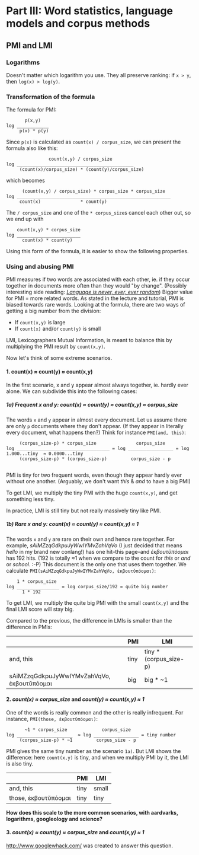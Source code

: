 # Part III: Word statistics, language models and corpus methods

## PMI and LMI

### Logarithms

Doesn't matter which logarithm you use. They all preserve ranking: if `x > y`, then `log(x) > log(y)`.


### Transformation of the formula

The formula for PMI:

```
       p(x,y) 
log ____________
     p(x) * p(y)
```

Since `p(x)` is calculated as `count(x) / corpus_size`, we can present the formula also like this:


```
                count(x,y) / corpus_size 
log ____________________________________________
     (count(x)/corpus_size) * (count(y)/corpus_size)
```

which becomes


```
      (count(x,y) / corpus_size) * corpus_size * corpus_size
log __________________________________________________________
     count(x)               * count(y)
```

The `/ corpus_size` and one of the `* corpus_size`s cancel each other out, so we end up with

```
    count(x,y) * corpus_size
log ________________________
      count(x) * count(y)
```

Using this form of the formula, it is easier to show the following properties.


### Using and abusing PMI

PMI measures if two words are associated with each other, ie. if they occur together in documents more often than they would "by change". (Possibly interesting side reading: [*Language is never, ever, ever random*](http://www.kilgarriff.co.uk/Publications/2005-K-lineer.pdf))
Bigger value for PMI = more related words.
As stated in the lecture and tutorial, PMI is biased towards rare words. Looking at the formula, there are two ways of getting a big number from the division:

* If `count(x,y)` is large
* If `count(x)` and/or `count(y)` is small

LMI, Lexicographers Mutual Information, is meant to balance this by multiplying the PMI result by `count(x,y)`.


Now let's think of some extreme scenarios.

#### 1. count(x) ≈ count(y) ≈ count(x,y)

In the first scenario, x and y appear almost always together, ie. hardly ever alone.
We can subdivide this into the following cases:

##### 1a) Frequent x and y: *count(x) ≈ count(y) ≈ count(x,y) ≈ corpus_size*

The words `x` and `y` appear in almost every document. Let us assume there are only `p` documents where they don't appear. (If they appear in literally every document, what happens then?)
Think for instance `PMI(and, this)`:

```
     (corpus_size-p) * corpus_size               corpus_size
log ___________________________________ = log _________________ = log 1.000...tiny  ≈ 0.0000...tiny
     (corpus_size-p) * (corpus_size-p)         corpus_size - p
     
```

PMI is tiny for two frequent words, even though they appear hardly ever without one another. (Arguably, we don't want *this* & *and* to have a big PMI)

To get LMI, we multiply the tiny PMI with the huge `count(x,y)`, and get something less tiny.

In practice, LMI is still tiny but not really massively tiny like PMI.

##### 1b) Rare x and y: *count(x) ≈ count(y) ≈ count(x,y) ≈ 1*

The words `x` and `y` are rare on their own and hence rare together. 
For example, *sAiMZzqGdkpuJyWwIYMvZahVqVo* (I just decided that means *hello* in my brand new conlang!) has one hit–this page–and *ἐκβουτῠπόομαι* has 192 hits.
(192 is totally ≈1 when we compare to the count for *this* or *and* or *school*. :-P)
This document is the only one that uses them together.
We calculate `PMI(sAiMZzqGdkpuJyWwIYMvZahVqVo, ἐκβουτῠπόομαι)`:

```
    1 * corpus_size
log ________________ = log corpus_size/192 = quite big number
      1 * 192
```

To get LMI, we multiply the quite big PMI with the small `count(x,y)` and the final LMI score will stay big.

Compared to the previous, the difference in LMIs is smaller than the difference in PMIs:

|                                            | PMI  | LMI                    |
|--------------------------------------------|------|------------------------|
| and, this                                  | tiny | tiny * (corpus_size-p) |
| sAiMZzqGdkpuJyWwIYMvZahVqVo, ἐκβουτῠπόομαι | big  | big * ~1               |


#### 2. *count(x) ≈ corpus_size* and *count(y) ≈ count(x,y) ≈ 1*
 
One of the words is really common and the other is really infrequent. For instance, `PMI(those, ἐκβουτῠπόομαι)`:

```
       ~1 * corpus_size             corpus_size
log _____________________  ≈ log _________________ = tiny number
     (corpus_size-p) * ~1         corpus_size - p
```

PMI gives the same tiny number as the scenario `1a)`. But LMI shows the difference: here `count(x,y)` is tiny, and when we multiply PMI by it, the LMI is also tiny.

|                      | PMI  | LMI   |
|----------------------|------|-------|
| and, this            | tiny | small |
| those, ἐκβουτῠπόομαι | tiny | tiny  |

**How does this scale to the more common scenarios, with aardvarks, logarithms, googleology and science?**

#### 3. *count(x) ≈ count(y) ≈ corpus_size* and *count(x,y) ≈ 1*

http://www.googlewhack.com/ was created to answer this question. 